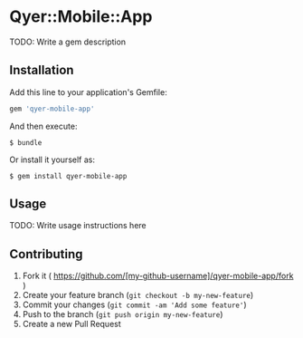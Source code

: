 # Qyer::Mobile::App

TODO: Write a gem description

## Installation

Add this line to your application's Gemfile:

```ruby
gem 'qyer-mobile-app'
```

And then execute:

    $ bundle

Or install it yourself as:

    $ gem install qyer-mobile-app

## Usage

TODO: Write usage instructions here

## Contributing

1. Fork it ( https://github.com/[my-github-username]/qyer-mobile-app/fork )
2. Create your feature branch (`git checkout -b my-new-feature`)
3. Commit your changes (`git commit -am 'Add some feature'`)
4. Push to the branch (`git push origin my-new-feature`)
5. Create a new Pull Request
